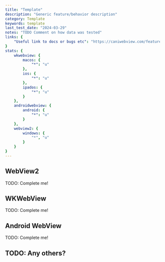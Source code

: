 ```yaml
---
title: "Template"
description: "Generic feature/behavior description"
category: Template
keywords: template
last_test_date: "2024-03-29"
notes: "TODO Comment on how data was tested"
links: {
    "Useful link to docs or bugs etc": "https://caniwebview.com/features/localhost/",
}
stats: {
    wkwebview: {
		macos: {
			"*": "u"
		},
		ios: {
			"*": "u"
		},
        ipados: {
            "*": "u"
        }
	},
    androidwebview: {
        android: {
            "*": "u"
        }
    },
    webview2: {
        windows: {
            "*", "u"
        }
    }
}
---
```


## WebView2

TODO: Complete me!

## WKWebView

TODO: Complete me!

## Android WebView

TODO: Complete me!

## TODO: Any others?
